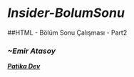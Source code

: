 # ***Insider-BolumSonu***

##HTML - Bölüm Sonu Çalışması - Part2

### ***~Emir Atasoy***
[***Patika Dev***](https://app.patika.dev/emiratasoy)
